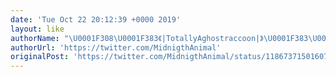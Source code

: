 ```yaml
---
date: 'Tue Oct 22 20:12:39 +0000 2019'
layout: like
authorName: "\U0001F308\U0001F383《|TotallyAghostraccoon|》\U0001F383\U0001F49A"
authorUrl: 'https://twitter.com/MidnigthAnimal'
originalPost: 'https://twitter.com/MidnigthAnimal/status/1186737150160715776'
---
```

